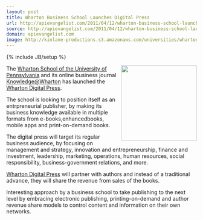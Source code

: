 ```yaml
---
layout: post
title: Wharton Business School Launches Digital Press
url: http://apievangelist.com/2011/04/12/wharton-business-school-launches-digital-press/
source: http://apievangelist.com/2011/04/12/wharton-business-school-launches-digital-press/
domain: apievangelist.com
image: http://kinlane-productions.s3.amazonaws.com/universities/wharton-digital-press.png
---
```

{% include JB/setup %}<p><img src="http://kinlane-productions.s3.amazonaws.com/universities/wharton-digital-press.png" alt="" width="200" align="right" />The <a title="Wharton School of the University of Pennsylvania" href="http://executiveeducation.wharton.upenn.edu/">Wharton School of the University of Pennsylvania</a> and its online business journal <a title="Knowledge@Wharton" href="http://knowledge.wharton.upenn.edu/">Knowledge@Wharton</a> has launched the <a title="Wharton Digital Press" href="http://wdp.wharton.upenn.edu/">Wharton Digital Press</a>.<p></p>
The school is looking to position itself as an entrpreneurial publisher, by making its business knowledge available in multiple formats from e-books,enhancedbooks, mobile apps and print-on-demand books.<p></p>
The digital press will target its regular business audience, by focusing on management and strategy, innovation and entrepreneurship, finance and investment, leadership, marketing, operations, human resources, social responsibility, business-government relations, and more.<p></p>
<a title="Wharton Digital Press" href="http://wdp.wharton.upenn.edu/">Wharton Digital Press</a> will partner with authors and instead of a traditional advance, they will share the revenue from sales of the books.<p></p>
Interesting approach by a business school to take publishing to the next level by embracing electronic publishing, printing-on-demand and author revenue share models to control content and information on their own networks.</p>
